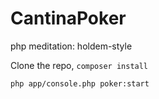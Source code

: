 # CantinaPoker
php meditation: holdem-style

Clone the repo, `composer install`

```bash
php app/console.php poker:start
```
